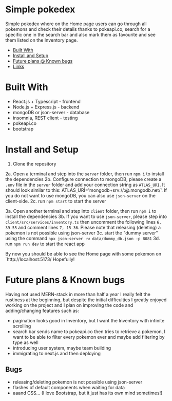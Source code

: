 # Simple pokedex
Simple pokedex where on the Home page users can go through all pokemons and check their details thanks to pokeapi.co, search for a specific one in the search bar and also mark them as favourite and see them listed on the Inventory page.

- [Built With](#built-with)
- [Install and Setup](#install-and-setup)
- [Future plans @ Known bugs](#future-plans-known-bugs)
- [Links](#links)


# Built With
- React.js + Typescript - frontend
- Node.js + Express.js - backend
- mongoDB or json-server - database
- insomnia, REST client - testing
- pokeapi.co
- bootstrap


# Install and Setup
1. Clone the repository
   
2a. Open a terminal and step into the `server` folder, then run `npm i` to install the dependencies
2b. Configure connection to mongoDB, please create a `.env` file in the `server` folder and add your connection string as `ATLAS_URI`. It should look similar to this: ATLAS_URI='mongodb+srv://<username>:<password>@<cluster>.mongodb.net/<database-name>'. If you do not want to use mongoDB, you can also use `json-server` on the client-side.
2c. run `npm start` to start the server
  
3a. Open another terminal and step into `client` folder, then run `npm i` to install the dependencies
3b. If you want to use `json-server`, please step into `client/src/services/inventory.ts` then uncomment the following lines `6, 39-55` and comment lines `7, 15-36`. Please note that releasing (deleting) a pokemon is not possible using json-server
3c. start the "dummy server" using the command `npx json-server -w data/dummy_db.json -p 8081`
3d. run `npm run dev` to start the react app

By now you should be able to see the Home page with some pokemon on `http://localhost:5173/ Hopefully!

# Future plans & Known bugs
Having not used MERN-stack in more than half a year I really felt the rustiness at the beginning, but despite the initial difficulties I greatly enjoyed working on the project and I plan on improving the code and adding/changing features such as:

- pagination looks good in Inventory, but I want the Inventory with infinite scrolling
- search bar sends name to pokeapi.co then tries to retrieve a pokemon, I want to be able to filter every pokemon ever and maybe add filtering by type as well
- introducing user system, maybe team building
- immigrating to next.js and then deploying

## Bugs
- releasing/deleting pokemon is not possible using json-server
- flashes of default components when waiting for data
- aaand CSS... (I love Bootstrap, but it just has its own mind sometimes!)
